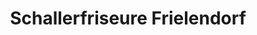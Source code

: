 ---
title: "Schallerfriseure Frielendorf"
url: /frielendorf/schallerfriseure-frielendorf/
shop: Friseur
---